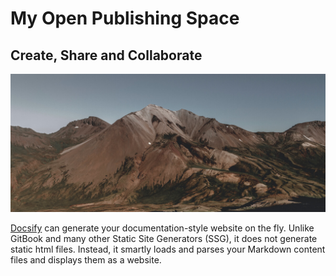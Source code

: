 # My **Open Publishing** Space

## Create, Share and Collaborate

![SFU Burnaby](assets/images/mountain.jpg)

[Docsify](https://docsify.js.org/#/) can generate your documentation-style website on the fly. Unlike GitBook and many other Static Site Generators (SSG), it does not generate static html files. Instead, it smartly loads and parses your Markdown content files and displays them as a website.
